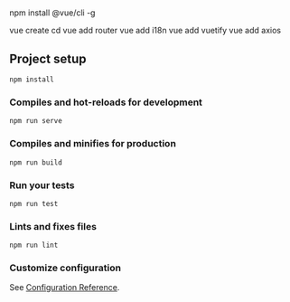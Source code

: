 # 
npm install @vue/cli -g

vue create <app>
cd <app>
vue add router
vue add i18n
vue add vuetify
vue add axios

<!-- 
npm install vue-i18n --save
npm install vue-router --save
npm install vuetify --save 
-->


## Project setup
```
npm install
```

### Compiles and hot-reloads for development
```
npm run serve
```

### Compiles and minifies for production
```
npm run build
```

### Run your tests
```
npm run test
```

### Lints and fixes files
```
npm run lint
```

### Customize configuration
See [Configuration Reference](https://cli.vuejs.org/config/).
